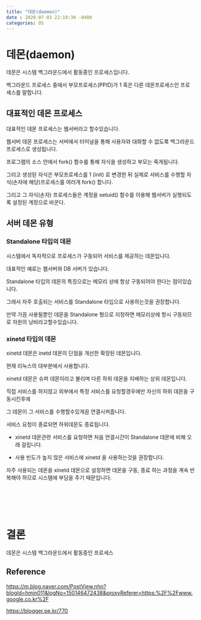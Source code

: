 ```yaml
---
title: "데몬(daemon)"
date : 2020-07-03 22:19:30 -0400
categories: OS
---
```




# 데몬(daemon)

데몬은 시스템 백그라운드에서 활동중인 프로세스입니다.

백그라운드 프로세스 중에서 부모프로세스(PPID)가 1 혹은 다른 데몬프로세스인 프로세스를 말합니다.




## 대표적인 데몬 프로세스

대표적인 데몬 프로세스는 웹서버라고 할수있습니다.

웹서버 데몬 프로세스는 서버에서 터미널을 통해 사용자와 대화할 수 없도록 백그라운드 프로세스로 생성됩니다. 

프로그램의 소스 안에서 fork() 함수를 통해 자식을 생성하고 부모는 죽게됩니다.

그리고 생성된 자식은 부모프로세스를 1 (init) 로 변경한 뒤 실제로 서비스를 수행할 자식(손자에 해당)프로세스를 여러개 fork() 합니다. 

그리고 그 자식(손자) 프로세스들은 계정을 setuid() 함수를 이용해 웹서버가 실행되도록 설정된 계정으로 바꾼다.



## 서버 데몬 유형


### Standalone 타입의 데몬

시스템에서 독자적으로 프로세스가 구동되어 서비스를 제공하는 데몬입니다.

대표적인 예로는 웹서버와 DB 서버가 있습니다.

Standalone 타입의 데몬의 특징으로는 메모리 상에 항상 구동되어야 한다는 점이있습니다.

그래서 자주 호출되는 서비스를 Standalone 타입으로 사용하는것을 권장합니다.

만약 가끔 사용될뿐인 데몬을 Standalone 형으로 지정하면 메모리상에 항시 구동되므로 자원의 낭비라고할수있습니다.


### xinetd 타입의 데몬

xinetd 데몬은 inetd 데몬의 단점을 개선한 확장된 데몬입니다.

현재 리눅스의 대부분에서 사용합니다.

xinetd 데몬은 슈퍼 데몬이라고 불리며 다른 하위 데몬을 지배하는 상위 데몬입니다.

직접 서비스를 하지않고 외부에서 특정 서비스를 요청할경우에만 자신의 하위 데몬을 구동시킨후에

그 데몬이 그 서비스를 수행할수있게끔 연결시켜줍니다.

서비스 요청이 종료되면 하위데몬도 종료됩니다.

- xinetd 데몬관련 서비스를 요청하면 처음 연결시간이 Standalone 데몬에 비해 오래 걸립니다.

- 사용 빈도가 높지 않은 서비스에 xinetd 을 사용하는것을 권장합니다.

자주 사용되는 데몬을 xinetd 데몬으로 설정하면 데몬을 구동, 종료 하는 과정을 계속 반복해야 하므로 시스템에 부담을 주기 때문입니다.

</br></br></br></br>





# 결론

데몬은 시스템 백그라운드에서 활동중인 프로세스



## Reference

https://m.blog.naver.com/PostView.nhn?blogId=hmin011&logNo=150146472438&proxyReferer=https:%2F%2Fwww.google.co.kr%2F

https://blogger.pe.kr/770

